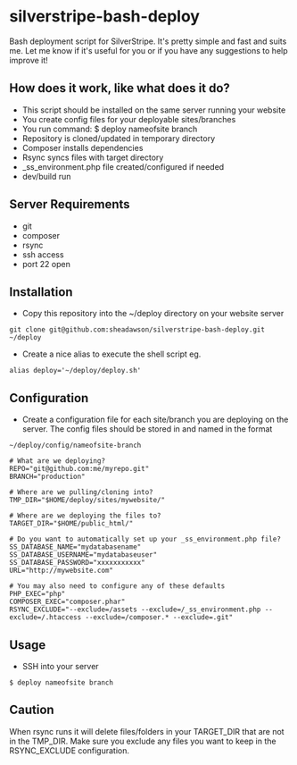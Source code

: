 # silverstripe-bash-deploy

Bash deployment script for SilverStripe. It's pretty simple and fast and suits me. Let me know if it's useful for you or if you have any suggestions to help improve it!

## How does it work, like what does it do?

* This script should be installed on the same server running your website
* You create config files for your deployable sites/branches
* You run command: $ deploy nameofsite branch
* Repository is cloned/updated in temporary directory
* Composer installs dependencies
* Rsync syncs files with target directory
* _ss_environment.php file created/configured if needed
* dev/build run

## Server Requirements

* git 
* composer
* rsync 
* ssh access
* port 22 open

## Installation

* Copy this repository into the ~/deploy directory on your website server
```
git clone git@github.com:sheadawson/silverstripe-bash-deploy.git ~/deploy
```

* Create a nice alias to execute the shell script eg.
```
alias deploy='~/deploy/deploy.sh'
```

## Configuration

* Create a configuration file for each site/branch you are deploying on the server. The config files should be stored in and named in the format 
```
~/deploy/config/nameofsite-branch
```

```
# What are we deploying?
REPO="git@github.com:me/myrepo.git"
BRANCH="production"

# Where are we pulling/cloning into? 
TMP_DIR="$HOME/deploy/sites/mywebsite/"

# Where are we deploying the files to?
TARGET_DIR="$HOME/public_html/"

# Do you want to automatically set up your _ss_environment.php file?
SS_DATABASE_NAME="mydatabasename"
SS_DATABASE_USERNAME="mydatabaseuser"
SS_DATABASE_PASSWORD="xxxxxxxxxxx"
URL="http://mywebsite.com"

# You may also need to configure any of these defaults
PHP_EXEC="php"
COMPOSER_EXEC="composer.phar"
RSYNC_EXCLUDE="--exclude=/assets --exclude=/_ss_environment.php --exclude=/.htaccess --exclude=/composer.* --exclude=.git"
```

## Usage

* SSH into your server
```
$ deploy nameofsite branch
```

## Caution

When rsync runs it will delete files/folders in your TARGET_DIR that are not in the TMP_DIR. Make sure you exclude any files you want to keep in the RSYNC_EXCLUDE configuration.


